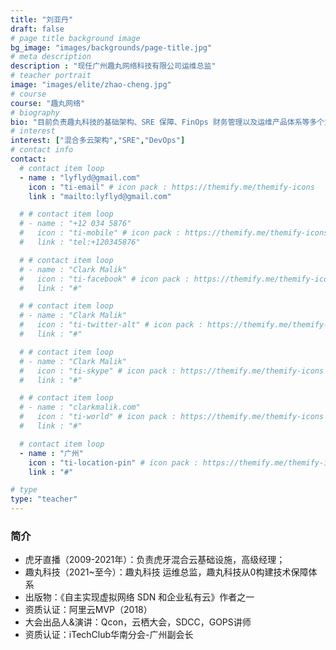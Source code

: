 ```yaml
---
title: "刘亚丹"
draft: false
# page title background image
bg_image: "images/backgrounds/page-title.jpg"
# meta description
description : "现任广州趣丸网络科技有限公司运维总监"
# teacher portrait
image: "images/elite/zhao-cheng.jpg"
# course
course: "趣丸网络"
# biography
bio: "目前负责趣丸科技的基础架构、SRE 保障、FinOps 财务管理以及运维产品体系等多个方面。16年运维工作经验，对 IDC、云计算、基础架构、云原生应用架构、SRE 运维保障、数据库多活和容灾、资源成本优化、运维产品规划和落地等方面具有深入理解和大量实践"
# interest
interest: ["混合多云架构","SRE","DevOps"]
# contact info
contact:
  # contact item loop
  - name : "lyflyd@gmail.com"
    icon : "ti-email" # icon pack : https://themify.me/themify-icons
    link : "mailto:lyflyd@gmail.com"

  # # contact item loop
  # - name : "+12 034 5876"
  #   icon : "ti-mobile" # icon pack : https://themify.me/themify-icons
  #   link : "tel:+120345876"

  # # contact item loop
  # - name : "Clark Malik"
  #   icon : "ti-facebook" # icon pack : https://themify.me/themify-icons
  #   link : "#"

  # # contact item loop
  # - name : "Clark Malik"
  #   icon : "ti-twitter-alt" # icon pack : https://themify.me/themify-icons
  #   link : "#"

  # # contact item loop
  # - name : "Clark Malik"
  #   icon : "ti-skype" # icon pack : https://themify.me/themify-icons
  #   link : "#"

  # # contact item loop
  # - name : "clarkmalik.com"
  #   icon : "ti-world" # icon pack : https://themify.me/themify-icons
  #   link : "#"

  # contact item loop
  - name : "广州"
    icon : "ti-location-pin" # icon pack : https://themify.me/themify-icons
    link : "#"

# type
type: "teacher"
---
```


### 简介

* 虎牙直播（2009-2021年）：负责虎牙混合云基础设施，高级经理；
* 趣丸科技（2021~至今）：趣丸科技 运维总监，趣丸科技从0构建技术保障体系
* 出版物：《自主实现虚拟网络 SDN 和企业私有云》作者之一
* 资质认证：阿里云MVP（2018）
* 大会出品人&演讲：Qcon，云栖大会，SDCC，GOPS讲师
* 资质认证：iTechClub华南分会-广州副会长
